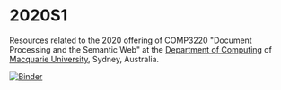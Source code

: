 # 2020S1
Resources related to the 2020 offering of COMP3220 "Document Processing and the Semantic Web" at the [Department of Computing](http://www.comp.mq.edu.au) of [Macquarie University](http://www.mq.edu.au/), Sydney, Australia.

[![Binder](https://mybinder.org/badge.svg)](https://mybinder.org/v2/gh/COMP3220/2020S1/master)
